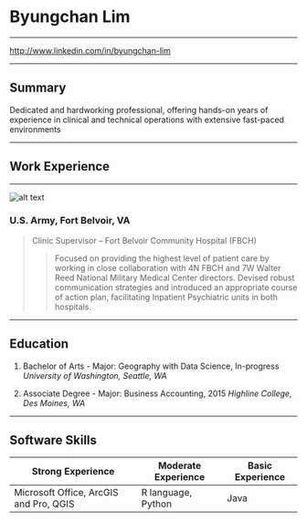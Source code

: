 # Byungchan Lim
___
http://www.linkedin.com/in/byungchan-lim
___
## Summary

Dedicated and hardworking professional, offering hands-on years of experience in clinical and technical operations with extensive fast-paced environments
___
## Work Experience
___
![alt text](https://upload.wikimedia.org/wikipedia/commons/thumb/2/24/Mark_of_the_United_States_Army.svg/330px-Mark_of_the_United_States_Army.svg.png "Service mark of the US Army")
### U.S. Army, Fort Belvoir, VA
>Clinic Supervisor – Fort Belvoir Community Hospital (FBCH)
>>Focused on providing the highest level of patient care by working in close collaboration with 4N FBCH and 7W Walter Reed National Military Medical Center directors. Devised robust communication strategies and introduced an appropriate course of action plan, facilitating Inpatient Psychiatric units in both hospitals.
___
## Education
1. Bachelor of Arts - Major: Geography with Data Science, In-progress        *University of Washington, Seattle, WA*

2. Associate Degree - Major: Business Accounting, 2015                       *Highline College, Des Moines, WA*
___
## Software Skills
|Strong Experience|Moderate Experience|Basic Experience|
|---|---|---|
|Microsoft Office, ArcGIS and Pro, QGIS|R language, Python|Java|
